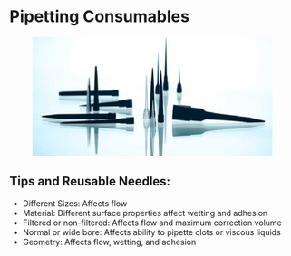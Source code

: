 # Pipetting Consumables

<figure><img src="../../.gitbook/assets/image (42) (1).png" alt=""><figcaption></figcaption></figure>



## Tips and Reusable Needles:

* Different Sizes: Affects flow&#x20;
* Material: Different surface properties affect wetting and adhesion&#x20;
* Filtered or non-filtered: Affects flow and maximum correction volume&#x20;
* Normal or wide bore: Affects ability to pipette clots or viscous liquids&#x20;
* Geometry: Affects flow, wetting, and adhesion
